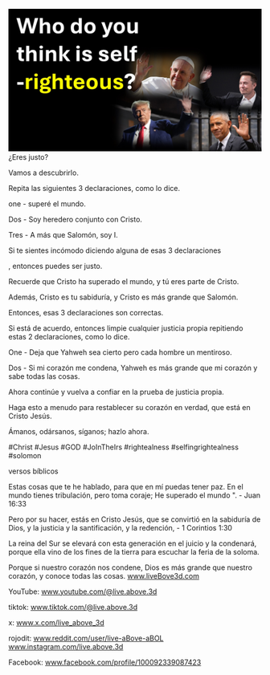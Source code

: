 ![Video cover image](../cover.jpeg)
¿Eres justo?

Vamos a descubrirlo.

Repita las siguientes 3 declaraciones, como lo dice.

one - superé el mundo.

Dos - Soy heredero conjunto con Cristo.

Tres - A más que Salomón, soy I.

Si te sientes incómodo diciendo alguna de esas 3 declaraciones

, entonces puedes ser justo.

Recuerde que Cristo ha superado el mundo, y tú eres parte de Cristo.

Además, Cristo es tu sabiduría, y Cristo es más grande que Salomón.

Entonces, esas 3 declaraciones son correctas.

Si está de acuerdo, entonces limpie cualquier justicia propia repitiendo estas 2 declaraciones, como lo dice.

One - Deja que Yahweh sea cierto pero cada hombre un mentiroso.

Dos - Si mi corazón me condena, Yahweh es más grande que mi corazón y sabe todas las cosas.

Ahora continúe y vuelva a confiar en la prueba de justicia propia.

Haga esto a menudo para restablecer su corazón en verdad, que está en Cristo Jesús.

Ámanos, odársanos, síganos; hazlo ahora.


#Christ #Jesus #GOD #JoInTheIrs #rightealness #selfingrightealness #solomon


versos bíblicos

Estas cosas que te he hablado, para que en mí puedas tener paz. En el mundo tienes tribulación, pero toma coraje; He superado el mundo ". - Juan 16:33

Pero por su hacer, estás en Cristo Jesús, que se convirtió en la sabiduría de Dios, y la justicia y la santificación, y la redención, - 1 Corintios 1:30

La reina del Sur se elevará con esta generación en el juicio y la condenará, porque ella vino de los fines de la tierra para escuchar la feria de la soloma.

Porque si nuestro corazón nos condene, Dios es más grande que nuestro corazón, y conoce todas las cosas. www.liveBove3d.com


YouTube: www.youtube.com/@live.above.3d

tiktok: www.tiktok.com/@live.above.3d

x: www.x.com/live_above_3d


rojodit: www.reddit.com/user/live-aBove-aBOL www.instagram.com/live.above.3d

Facebook: www.facebook.com/profile/100092339087423





